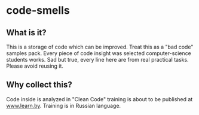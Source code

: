 # code-smells
## What is it?

This is a storage of code which can be improved. Treat this as a "bad code" samples pack. Every piece of code insight was selected computer-science students works. Sad but true, every line here are from real practical tasks. Please avoid reusing it.

## Why collect this?

Code inside is analyzed in "Clean Code" training is about to be published at www.learn.by. Training is in Russian language.